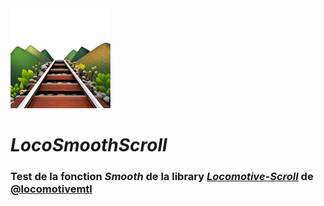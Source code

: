 <img src="logo.png" style="margin: 0px auto">

# ***LocoSmoothScroll***

### Test de la fonction ***Smooth*** de la library [***Locomotive-Scroll***](https://github.com/locomotivemtl/locomotive-scroll.git) de [@locomotivemtl](https://github.com/locomotivemtl)


